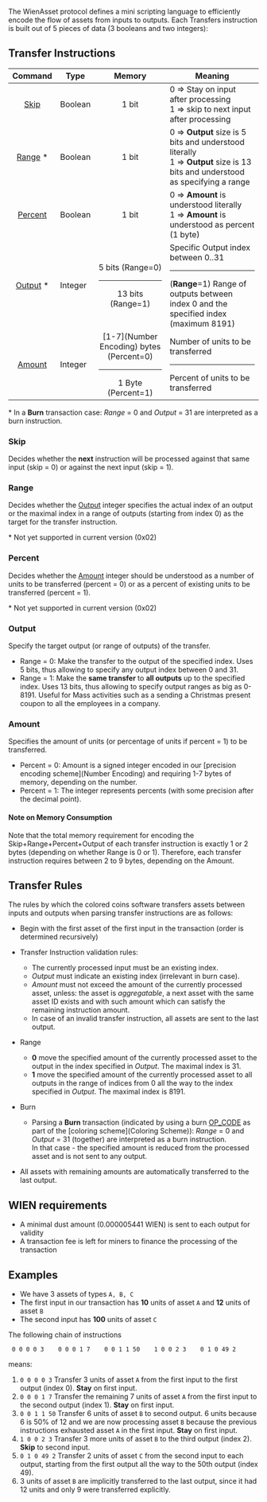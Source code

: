 The WienAsset protocol defines a mini scripting language to efficiently encode the flow of assets from inputs to outputs.
Each Transfers instruction is built out of 5 pieces of data (3 booleans and two integers):

## Transfer Instructions

|Command            |Type   |Memory |Meaning|
|:-----------------:|-------|:---:|-------|
|[Skip](#skip)      |Boolean|1 bit  |0 => Stay on input after processing<br/>1 => skip to next input after processing|
|[Range](#range) *    |Boolean|1 bit   |0 => **Output** size is 5 bits and understood literally<br/>1 => **Output** size is 13 bits and understood as specifying a range|
|[Percent](#percent)|Boolean|1 bit   |0 => **Amount** is understood literally<br/>1 => **Amount** is understood as percent (1 byte)
|[Output](#output) *  |Integer|5 bits (Range=0)<hr/>13 bits (Range=1)| Specific Output index between 0..31<hr/>(**Range**=1) Range of outputs between index 0 and the specified index (maximum 8191)
|[Amount](#amount)|Integer|[1-7](Number Encoding) bytes (Percent=0)<hr/>1 Byte (Percent=1)| Number of units to be transferred <hr/> Percent of units to be transferred
&#42; In a **Burn** transaction case: *Range* = 0 and *Output* = 31 are interpreted as a burn instruction.


### Skip
Decides whether the **next** instruction will be processed against that same input (skip = 0) or against the next input (skip = 1).

### Range 
Decides whether the [Output](#output) integer specifies the actual index of an output or the maximal index in a range of outputs (starting from index 0) as the target for the transfer instruction.

&#42; Not yet supported in current version (0x02)

### Percent
Decides whether the [Amount](#amount) integer should be understood as a number of units to be transferred (percent = 0) or as a percent of existing units to be transferred (percent = 1).

&#42; Not yet supported in current version (0x02)

### Output
Specify the target output (or range of outputs) of the transfer.

* Range = 0: Make the transfer to the output of the specified index. 
Uses 5 bits, thus allowing to specify any output index between 0 and 31. 
* Range = 1: Make the **same transfer** to **all outputs** up to the specified index.
Uses 13 bits, thus allowing to specify output ranges as big as 0-8191. Useful for Mass activities such as a sending a Christmas present coupon to all the employees in a company.  

### Amount
Specifies the amount of units (or percentage of units if percent = 1) to be transferred. 
* Percent = 0: Amount is a signed integer encoded in our [precision encoding scheme](Number Encoding) and requiring 1-7 bytes of memory, depending on the number.
* Percent = 1: The integer represents percents (with some precision after the decimal point).

#### Note on Memory Consumption
Note that the total memory requirement for encoding the Skip+Range+Percent+Output of each transfer instruction is exactly 1 or 2 bytes (depending on whether Range is 0 or 1). Therefore, each transfer instruction requires between 2 to 9 bytes, depending on the Amount.

## Transfer Rules

The rules by which the colored coins software transfers assets between inputs and outputs when parsing transfer instructions are as follows:
* Begin with the first asset of the first input in the transaction (order is determined recursively) 
* Transfer Instruction validation rules:
  * The currently processed input must be an existing index.
  * *Output* must indicate an existing index (irrelevant in burn case).
  * *Amount* must not exceed the amount of the currently processed asset, unless: the asset is *aggregatable*, a next asset with the same asset ID exists and with such amount which can satisfy the remaining instruction amount.<br>
  * In case of an invalid transfer instruction, all assets are sent to the last output.
* Range
  * **0** move the specified amount of the currently processed asset to the output in the index specified in *Output*. The maximal index is 31.
  * **1** move the specified amount of the currently processed asset to all outputs in the range of indices from 0 all the way to the index specified in *Output*. The maximal index is 8191.
* Burn<br>
  * Parsing a **Burn** transaction (indicated by using a burn [OP_CODE](OP_CODEs) as part of the [coloring scheme](Coloring Scheme)): *Range* = 0 and *Output* = 31 (together) are interpreted as a burn instruction.<br>In that case - the specified amount is reduced from the processed asset and is not sent to any output.

* All assets with remaining amounts are automatically transferred to the last output.

## WIEN requirements
* A minimal dust amount (0.000005441 WIEN) is sent to each output for validity
* A transaction fee is left for miners to finance the processing of the transaction

## Examples
* We have 3 assets of types `A, B, C`
* The first input in our transaction has **10** units of asset `A` and **12** units of asset `B`
* The second input has **100** units of asset `C`

The following chain of instructions
```
 0 0 0 0 3    0 0 0 1 7    0 0 1 1 50    1 0 0 2 3    0 1 0 49 2
```
means:
 
1. `0 0 0 0 3` Transfer 3 units of asset `A` from the first input to the first output (index 0). **Stay** on first input.
1. `0 0 0 1 7` Transfer the remaining 7 units of asset `A` from the first input to the second output (index 1). **Stay** on first input.
1. `0 0 1 1 50` Transfer 6 units of asset `B` to second output. 6 units because 6 is 50% of 12 and we are now processing asset `B` because the previous instructions exhausted asset `A` in the first input. **Stay** on first input.
1. `1 0 0 2 3` Transfer 3 more units of asset `B` to the third output (index 2). **Skip** to second input.
1. `0 1 0 49 2` Transfer 2 units of asset `C` from the second input to each output, starting from the first output all the way to the 50th output (index 49).
1. 3 units of asset `B` are implicitly transferred to the last output, since it had 12 units and only 9 were transferred explicitly.
